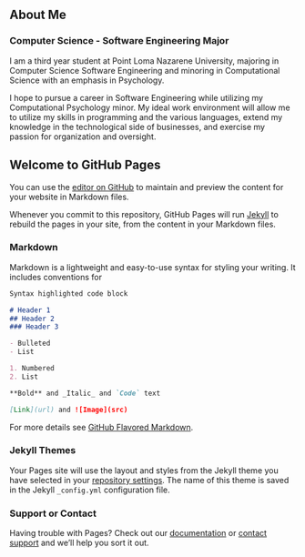 ## About Me

### Computer Science - Software Engineering Major

I am a third year student at Point Loma Nazarene University, majoring in Computer Science Software Engineering and minoring in Computational Science with an emphasis in Psychology.

I hope to pursue a career in Software Engineering while utilizing my Computational Psychology minor. My ideal work environment will allow me to utilize my skills in programming and the various languages, extend my knowledge in the technological side of businesses, and exercise my passion for organization and oversight.

## Welcome to GitHub Pages

You can use the [editor on GitHub](https://github.com/sammydentino/sammydentino.github.io/edit/master/README.md) to maintain and preview the content for your website in Markdown files.

Whenever you commit to this repository, GitHub Pages will run [Jekyll](https://jekyllrb.com/) to rebuild the pages in your site, from the content in your Markdown files.

### Markdown

Markdown is a lightweight and easy-to-use syntax for styling your writing. It includes conventions for

```markdown
Syntax highlighted code block

# Header 1
## Header 2
### Header 3

- Bulleted
- List

1. Numbered
2. List

**Bold** and _Italic_ and `Code` text

[Link](url) and ![Image](src)
```

For more details see [GitHub Flavored Markdown](https://guides.github.com/features/mastering-markdown/).

### Jekyll Themes

Your Pages site will use the layout and styles from the Jekyll theme you have selected in your [repository settings](https://github.com/sammydentino/sammydentino.github.io/settings). The name of this theme is saved in the Jekyll `_config.yml` configuration file.

### Support or Contact

Having trouble with Pages? Check out our [documentation](https://help.github.com/categories/github-pages-basics/) or [contact support](https://github.com/contact) and we’ll help you sort it out.
